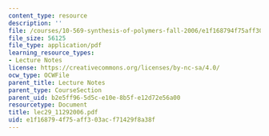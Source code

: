```yaml
---
content_type: resource
description: ''
file: /courses/10-569-synthesis-of-polymers-fall-2006/e1f168794f75aff303acf71429f8a38f_lec29_11292006.pdf
file_size: 56125
file_type: application/pdf
learning_resource_types:
- Lecture Notes
license: https://creativecommons.org/licenses/by-nc-sa/4.0/
ocw_type: OCWFile
parent_title: Lecture Notes
parent_type: CourseSection
parent_uid: b2e5ff96-5d5c-e10e-8b5f-e12d72e56a00
resourcetype: Document
title: lec29_11292006.pdf
uid: e1f16879-4f75-aff3-03ac-f71429f8a38f
---
```

